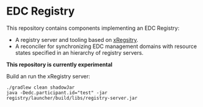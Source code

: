 # EDC Registry

This repository contains components implementing an EDC Registry:

- A registry server and tooling based on [xRegsitry](https://xregistry.io/).
- A reconciler for synchronizing EDC management domains with resource states specified in an hierarchy of registry servers. 

**This repository is currently experimental**
  
Build an run the xRegistry server:

```
./gradlew clean shadowJar
java -Dedc.participant.id="test" -jar registry/launcher/build/libs/registry-server.jar
```